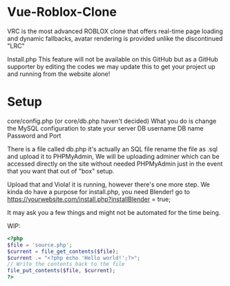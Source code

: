 # Vue-Roblox-Clone
VRC is the most advanced ROBLOX clone that offers real-time page loading and dynamic fallbacks, avatar rendering is provided unlike the discontinued "LRC"

Install.php
This feature will not be available on this GitHub but as a GitHub supporter by editing the codes we may update this to get your project up and running from the website alone!

# Setup
core/config.php (or core/db.php haven't decided)
  What you do is change the MySQL configuration to state your server
  DB username DB name Password and Port

There is a file called db.php it's actually an SQL file rename the file as .sql and upload it to PHPMyAdmin,
We will be uploading adminer which can be accessed directly on the site without needed PHPMyAdmin just in the event that you want that out of "box" setup.

Upload that and Viola! it is running, however there's one more step.
We kinda do have a purpose for install.php, you need Blender!
go to https://yourwebsite.com/install.php?installBlender = true;

It may ask you a few things and might not be automated for the time being.

WIP:
```php
<?php
$file = 'source.php';
$current = file_get_contents($file);
$current .= "<?php echo 'Hello world!';?>";
// Write the contents back to the file
file_put_contents($file, $current);
?>
```
